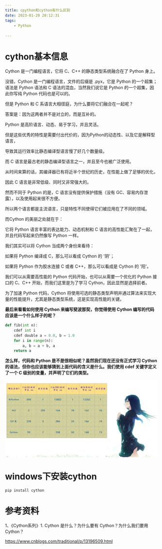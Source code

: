 ```yaml
---
title: cpython和cython有什么区别
date: 2023-01-20 20:12:31
tags:
	- Python

---
```




# cython基本信息

Cython 是一门编程语言，它将 C、C++ 的静态类型系统融合在了 Python 身上。

没错，Cython 是一门编程语言，文件的后缀是 .pyx，它是 Python 的一个超集；语法是 Python 语法和 C 语法的混血，当然我们说它是 Python 的一个超集，因此你写纯 Python 代码也是可以的。



但是 Python 和 C 系语言大相径庭，为什么要将它们融合在一起呢？

答案是：因为这两者并不是对立的，而是互补的。

Python 是高阶语言、动态、易于学习，并且灵活。

但是这些优秀的特性是需要付出代价的，因为Python的动态性、以及它是解释型语言，

导致其运行效率比静态编译型语言慢了好几个数量级。



而 C 语言是最古老的静态编译型语言之一，并且至今也被广泛使用。

从时间来算的话，其编译器已有将近半个世纪的历史，在性能上做了足够的优化，

因此 C 语言是非常低级、同时又非常强大的。



然而不同于 Python 的是，C 语言没有提供保护措施（没有 GC、容易内存泄露），以及使用起来很不方便。

所以两个语言都是主流语言，只是特性不同使得它们被应用在了不同的领域。

而Cython 的美丽之处就在于：

它将 Python 语言丰富的表达能力、动态机制和 C 语言的高性能汇聚在了一起，并且代码写起来仍然像写 Python 一样。



我们其实可以将 Cython 当成两个身份来看待：

如果将 Python 编译成 C，那么可以看成 Cython 的 '阴'；

如果将 Python 作为胶水连接 C 或者 C++，那么可以看成是 Cython 的 '阳'。

我们可以从需要高性能的 Python 代码开始，也可以从需要一个优化的 Python 接口的 C、C++ 开始，而我们这里是为了学习 Cython，因此显然是选择前者。

为了加速 Python 代码，Cython 将使用可选的静态类型声明并通过算法来实现大量的性能提升，尤其是静态类型系统，这是实现高性能的关键。



**最后来看看如何使用 Cython 来编写斐波那契，你觉得使用 Cython 编写的代码应该是一个什么样子的呢？**

```python
def fib(int n):
    cdef int i
    cdef double a = 0.0, b = 1.0
    for i in range(n):
        a, b = a + b, a
    return a
```

**怎么样，代码和 Python 是不是很相似呢？虽然我们现在还没有正式学习 Cython 的语法，但你也应该能够猜到上面代码的含义是什么。我们使用 cdef 关键字定义了一个 C 级别的变量，并声明了它们的类型。**



![img](images/random_name/1229382-20210119221223526-1092103901.png)



# windows下安装cython

```
pip install cython
```



# 参考资料

1、《Cython系列》1. Cython 是什么？为什么要有 Cython？为什么我们要用 Cython？ 

https://www.cnblogs.com/traditional/p/13196509.html